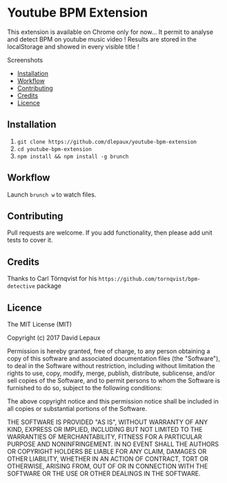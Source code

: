# Youtube BPM Extension

This extension is available on Chrome only for now... It permit to analyse and detect BPM on youtube music video ! Results are stored in the localStorage and showed in every visible title !

Screenshots

- [Installation](#installation)
- [Workflow](#workflow)
- [Contributing](#contributing)
- [Credits](#credits)
- [Licence](#licence)


## <a name="installation"></a> Installation

1. `git clone https://github.com/dlepaux/youtube-bpm-extension`
2. `cd youtube-bpm-extension`
3. `npm install && npm install -g brunch`


## <a name="workflow"></a> Workflow

Launch `brunch w` to watch files.


## <a name="contributing"></a> Contributing

Pull requests are welcome. If you add functionality, then please add unit tests to cover it.


## <a name="credits"></a> Credits

Thanks to Carl Törnqvist for his `https://github.com/tornqvist/bpm-detective` package


## <a name="licence"></a> Licence

The MIT License (MIT)

Copyright (c) 2017 David Lepaux

Permission is hereby granted, free of charge, to any person obtaining a copy
of this software and associated documentation files (the "Software"), to deal
in the Software without restriction, including without limitation the rights
to use, copy, modify, merge, publish, distribute, sublicense, and/or sell
copies of the Software, and to permit persons to whom the Software is
furnished to do so, subject to the following conditions:

The above copyright notice and this permission notice shall be included in all
copies or substantial portions of the Software.

THE SOFTWARE IS PROVIDED "AS IS", WITHOUT WARRANTY OF ANY KIND, EXPRESS OR
IMPLIED, INCLUDING BUT NOT LIMITED TO THE WARRANTIES OF MERCHANTABILITY,
FITNESS FOR A PARTICULAR PURPOSE AND NONINFRINGEMENT. IN NO EVENT SHALL THE
AUTHORS OR COPYRIGHT HOLDERS BE LIABLE FOR ANY CLAIM, DAMAGES OR OTHER
LIABILITY, WHETHER IN AN ACTION OF CONTRACT, TORT OR OTHERWISE, ARISING FROM,
OUT OF OR IN CONNECTION WITH THE SOFTWARE OR THE USE OR OTHER DEALINGS IN THE
SOFTWARE.